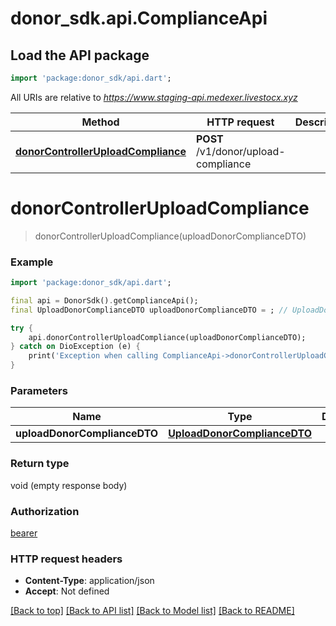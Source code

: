 # donor_sdk.api.ComplianceApi

## Load the API package
```dart
import 'package:donor_sdk/api.dart';
```

All URIs are relative to *https://www.staging-api.medexer.livestocx.xyz*

Method | HTTP request | Description
------------- | ------------- | -------------
[**donorControllerUploadCompliance**](ComplianceApi.md#donorcontrolleruploadcompliance) | **POST** /v1/donor/upload-compliance | 


# **donorControllerUploadCompliance**
> donorControllerUploadCompliance(uploadDonorComplianceDTO)



### Example
```dart
import 'package:donor_sdk/api.dart';

final api = DonorSdk().getComplianceApi();
final UploadDonorComplianceDTO uploadDonorComplianceDTO = ; // UploadDonorComplianceDTO | 

try {
    api.donorControllerUploadCompliance(uploadDonorComplianceDTO);
} catch on DioException (e) {
    print('Exception when calling ComplianceApi->donorControllerUploadCompliance: $e\n');
}
```

### Parameters

Name | Type | Description  | Notes
------------- | ------------- | ------------- | -------------
 **uploadDonorComplianceDTO** | [**UploadDonorComplianceDTO**](UploadDonorComplianceDTO.md)|  | 

### Return type

void (empty response body)

### Authorization

[bearer](../README.md#bearer)

### HTTP request headers

 - **Content-Type**: application/json
 - **Accept**: Not defined

[[Back to top]](#) [[Back to API list]](../README.md#documentation-for-api-endpoints) [[Back to Model list]](../README.md#documentation-for-models) [[Back to README]](../README.md)

